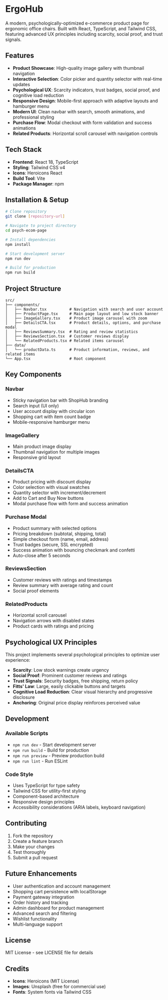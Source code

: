 # ErgoHub

A modern, psychologically-optimized e-commerce product page for ergonomic office chairs. Built with React, TypeScript, and Tailwind CSS, featuring advanced UX principles including scarcity, social proof, and trust signals.

## Features

- **Product Showcase**: High-quality image gallery with thumbnail navigation
- **Interactive Selection**: Color picker and quantity selector with real-time updates
- **Psychological UX**: Scarcity indicators, trust badges, social proof, and cognitive load reduction
- **Responsive Design**: Mobile-first approach with adaptive layouts and hamburger menu
- **Modern UI**: Clean navbar with search, smooth animations, and professional styling
- **Purchase Flow**: Modal checkout with form validation and success animations
- **Related Products**: Horizontal scroll carousel with navigation controls

## Tech Stack

- **Frontend**: React 18, TypeScript
- **Styling**: Tailwind CSS v4
- **Icons**: Heroicons React
- **Build Tool**: Vite
- **Package Manager**: npm

## Installation & Setup

```bash
# Clone repository
git clone [repository-url]

# Navigate to project directory
cd psych-ecom-page

# Install dependencies
npm install

# Start development server
npm run dev

# Build for production
npm run build
```

## Project Structure

```
src/
├── components/
│   ├── Navbar.tsx          # Navigation with search and user account
│   ├── ProductPage.tsx     # Main page layout and low stock banner
│   ├── ImageGallery.tsx    # Product image carousel with zoom
│   ├── DetailsCTA.tsx      # Product details, options, and purchase modal
│   ├── ReviewsSummary.tsx  # Rating and review statistics
│   ├── ReviewsSection.tsx  # Customer reviews display
│   └── RelatedProducts.tsx # Related items carousel
├── data/
│   └── productData.ts      # Product information, reviews, and related items
└── App.tsx                 # Root component
```

## Key Components

### Navbar
- Sticky navigation bar with ShopHub branding
- Search input (UI only)
- User account display with circular icon
- Shopping cart with item count badge
- Mobile-responsive hamburger menu

### ImageGallery
- Main product image display
- Thumbnail navigation for multiple images
- Responsive grid layout

### DetailsCTA
- Product pricing with discount display
- Color selection with visual swatches
- Quantity selector with increment/decrement
- Add to Cart and Buy Now buttons
- Modal purchase flow with form and success animation

### Purchase Modal
- Product summary with selected options
- Pricing breakdown (subtotal, shipping, total)
- Simple checkout form (name, email, address)
- Trust badges (secure, SSL encrypted)
- Success animation with bouncing checkmark and confetti
- Auto-close after 5 seconds

### ReviewsSection
- Customer reviews with ratings and timestamps
- Review summary with average rating and count
- Social proof elements

### RelatedProducts
- Horizontal scroll carousel
- Navigation arrows with disabled states
- Product cards with ratings and pricing

## Psychological UX Principles

This project implements several psychological principles to optimize user experience:

- **Scarcity**: Low stock warnings create urgency
- **Social Proof**: Prominent customer reviews and ratings
- **Trust Signals**: Security badges, free shipping, return policy
- **Fitts' Law**: Large, easily clickable buttons and targets
- **Cognitive Load Reduction**: Clear visual hierarchy and progressive disclosure
- **Anchoring**: Original price display reinforces perceived value

## Development

### Available Scripts

- `npm run dev` - Start development server
- `npm run build` - Build for production
- `npm run preview` - Preview production build
- `npm run lint` - Run ESLint

### Code Style

- Uses TypeScript for type safety
- Tailwind CSS for utility-first styling
- Component-based architecture
- Responsive design principles
- Accessibility considerations (ARIA labels, keyboard navigation)

## Contributing

1. Fork the repository
2. Create a feature branch
3. Make your changes
4. Test thoroughly
5. Submit a pull request

## Future Enhancements

- User authentication and account management
- Shopping cart persistence with localStorage
- Payment gateway integration
- Order history and tracking
- Admin dashboard for product management
- Advanced search and filtering
- Wishlist functionality
- Multi-language support

## License

MIT License - see LICENSE file for details

## Credits

- **Icons**: Heroicons (MIT License)
- **Images**: Unsplash (free for commercial use)
- **Fonts**: System fonts via Tailwind CSS
